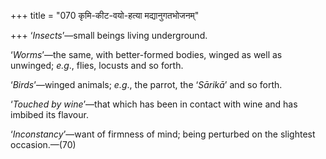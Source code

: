 +++
title = "070 कृमि-कीट-वयो-हत्या मद्यानुगतभोजनम्"

+++
‘*Insects*’—small beings living underground.

‘*Worms*’—the same, with better-formed bodies, winged as well as
unwinged; *e.g*., flies, locusts and so forth.

‘*Birds*’—winged animals; *e.g*., the parrot, the ‘*Sārikā*’ and so
forth.

‘*Touched by wine*’—that which has been in contact with wine and has
imbibed its flavour.

‘*Inconstancy*’—want of firmness of mind; being perturbed on the
slightest occasion.—(70)


